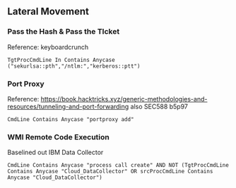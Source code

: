 ## Lateral Movement

### Pass the Hash & Pass the TIcket

Reference: keyboardcrunch

```
TgtProcCmdLine In Contains Anycase ("sekurlsa::pth","/ntlm:","kerberos::ptt")
```

### Port Proxy

Reference: https://book.hacktricks.xyz/generic-methodologies-and-resources/tunneling-and-port-forwarding also SEC588 b5p97

```
CmdLine Contains Anycase "portproxy add"
```

### WMI Remote Code Execution

Baselined out IBM Data Collector

```
CmdLine Contains Anycase "process call create" AND NOT (TgtProcCmdLine Contains Anycase "Cloud_DataCollector" OR srcProcCmdLine Contains Anycase "Cloud_DataCollector")
```
